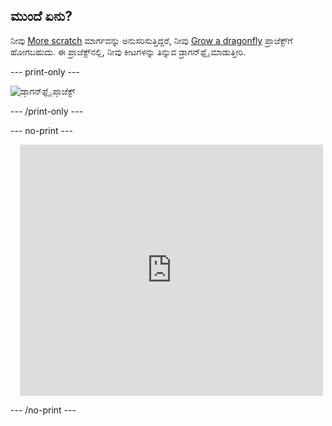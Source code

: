## ಮುಂದೆ ಏನು?

ನೀವು [More scratch](https://projects.raspberrypi.org/kn-IN/raspberrypi/more-scratch) ಮಾರ್ಗವನ್ನು ಅನುಸರಿಸುತ್ತಿದ್ದರೆ, ನೀವು [Grow a dragonfly](https://projects.raspberrypi.org/kn-IN/projects/grow-a-dragonfly) ಪ್ರಾಜೆಕ್ಟ್‌ಗೆ ಹೋಗಬಹುದು. ಈ ಪ್ರಾಜೆಕ್ಟ್‌ನಲ್ಲಿ, ನೀವು ಕೀಟಗಳನ್ನು ತಿನ್ನುವ ಡ್ರಾಗನ್‌ಫ್ಲೈ ಮಾಡುತ್ತೀರಿ.

--- print-only ---

![ಡ್ರಾಗನ್‌ಫ್ಲೈ ಪ್ರಾಜೆಕ್ಟ್](images/dragonfly-project.png)

--- /print-only ---

--- no-print ---

<div class="scratch-preview" style="margin-left: 15px;">
  <iframe allowtransparency="true" width="485" height="402" src="https://scratch.mit.edu/projects/embed/521688740/?autostart=false" frameborder="0"></iframe>
</div>

--- /no-print ---

